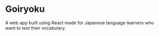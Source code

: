 # Goiryoku

A web app built using React made for Japanese language learners who want to test their vocabulary.